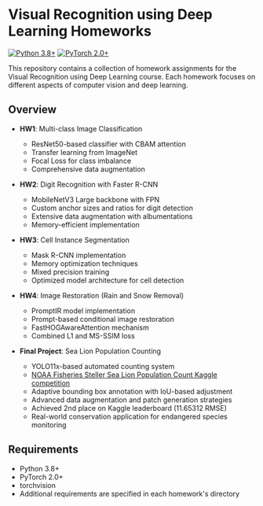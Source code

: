 # Visual Recognition using Deep Learning Homeworks

[![Python 3.8+](https://img.shields.io/badge/python-3.8+-blue.svg)](https://www.python.org/downloads/)
[![PyTorch 2.0+](https://img.shields.io/badge/pytorch-2.0%2B-orange.svg)](https://pytorch.org/)

This repository contains a collection of homework assignments for the Visual Recognition using Deep Learning course. Each homework focuses on different aspects of computer vision and deep learning.

## Overview

- **HW1**: Multi-class Image Classification
  - ResNet50-based classifier with CBAM attention
  - Transfer learning from ImageNet
  - Focal Loss for class imbalance
  - Comprehensive data augmentation

- **HW2**: Digit Recognition with Faster R-CNN
  - MobileNetV3 Large backbone with FPN
  - Custom anchor sizes and ratios for digit detection
  - Extensive data augmentation with albumentations
  - Memory-efficient implementation

- **HW3**: Cell Instance Segmentation
  - Mask R-CNN implementation
  - Memory optimization techniques
  - Mixed precision training
  - Optimized model architecture for cell detection

- **HW4**: Image Restoration (Rain and Snow Removal)
  - PromptIR model implementation
  - Prompt-based conditional image restoration
  - FastHOGAwareAttention mechanism
  - Combined L1 and MS-SSIM loss

- **Final Project**: Sea Lion Population Counting
  - YOLO11x-based automated counting system
  - [NOAA Fisheries Steller Sea Lion Population Count Kaggle competition](https://www.kaggle.com/competitions/noaa-fisheries-steller-sea-lion-population-count)
  - Adaptive bounding box annotation with IoU-based adjustment
  - Advanced data augmentation and patch generation strategies
  - Achieved 2nd place on Kaggle leaderboard (11.65312 RMSE)
  - Real-world conservation application for endangered species monitoring

## Requirements

- Python 3.8+ 
- PyTorch 2.0+
- torchvision
- Additional requirements are specified in each homework's directory